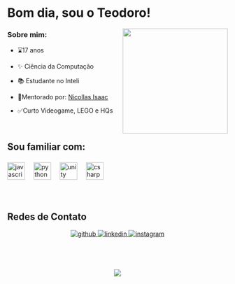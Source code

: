 # Bom dia, sou o Teodoro!  
  

<div align="right">
<img src="https://starloggers.com/wp-content/uploads/2021/11/team-hawkeye.jpg" align="right" height="240" width="" />
</div>  
  



### Sobre mim:  
- ⌛️17 anos
  
  

- ✨ Ciência da Computação  
  

- 📚 Estudante no Inteli  
  

- 🎯Mentorado por: [Nicollas Isaac]( https://github.com/NicollasIsaac)  
  

- ✅Curto Videogame, LEGO e HQs  
  

<br/>  


<h2 align="left">Sou familiar com:</h2>

###

<div align="left">
  <img src="https://cdn.jsdelivr.net/gh/devicons/devicon/icons/javascript/javascript-original.svg" height="40" alt="javascript logo"  />
  <img width="12" />
  <img src="https://cdn.jsdelivr.net/gh/devicons/devicon/icons/python/python-original.svg" height="40" alt="python logo"  />
  <img width="12" />
  <img src="https://cdn.jsdelivr.net/gh/devicons/devicon/icons/unity/unity-original.svg" height="40" alt="unity logo"  />
  <img width="12" />
  <img src="https://cdn.jsdelivr.net/gh/devicons/devicon/icons/csharp/csharp-original.svg" height="40" alt="csharp logo"  />
</div>

###

</td><td valign="top" width="33%">



</td><td valign="top" width="33%">



</td></tr></table>  

<br/>  


## Redes de Contato 
<div align="center">
<a href="https://github.com/TeodoroNeira" target="_blank">
<img src=https://img.shields.io/badge/github-%2324292e.svg?&style=for-the-badge&logo=github&logoColor=white alt=github style="margin-bottom: 5px;" />
</a>
<a href="https://linkedin.com/in/teodoroneira" target="_blank">
<img src=https://img.shields.io/badge/linkedin-%231E77B5.svg?&style=for-the-badge&logo=linkedin&logoColor=white alt=linkedin style="margin-bottom: 5px;" />
</a>
<a href="https://instagram.com/teodoro_neira" target="_blank">
<img src=https://img.shields.io/badge/instagram-%23000000.svg?&style=for-the-badge&logo=instagram&logoColor=white alt=instagram style="margin-bottom: 5px;" />
</a>  
</div>  
  

<br/>  



  

<br/>  




<br/>  

  

<br/>  

<div align="center">
<img src="https://komarev.com/ghpvc/?username=Teodoroneira&&style=flat-square" align="center" />
</div>  
  

<br/>  


<br />

